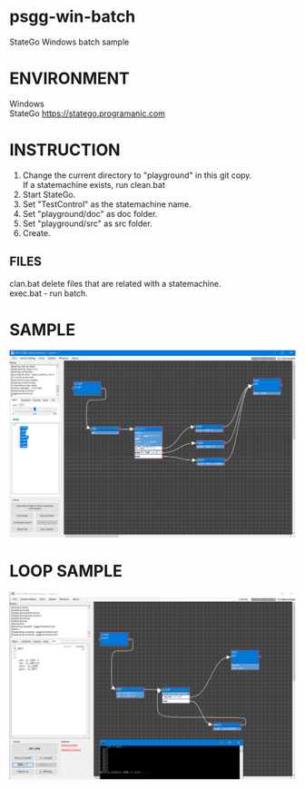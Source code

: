# psgg-win-batch
StateGo Windows batch sample

# ENVIRONMENT
Windows  
StateGo https://statego.programanic.com

# INSTRUCTION

1. Change the current directory to "playground" in this git copy.  
  If a statemachine exists, run clean.bat  
2. Start StateGo.  
3. Set "TestControl" as the statemachine name.  
4. Set "playground/doc" as doc folder.  
5. Set "playground/src" as src folder.  
6. Create.  

## FILES

clan.bat delete files that are related with a statemachine.   
exec.bat - run batch.  

# SAMPLE

![](https://raw.githubusercontent.com/NNNIC/psgg-win-batch/master/wiki/sample.png)

# LOOP SAMPLE

![](https://raw.githubusercontent.com/NNNIC/psgg-win-batch/master/wiki/loop.png)

